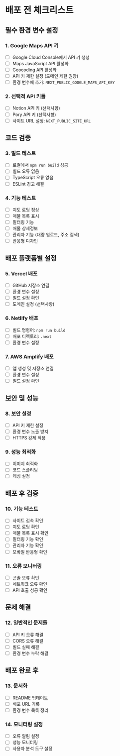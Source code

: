 # 배포 전 체크리스트

## 필수 환경 변수 설정

### 1. Google Maps API 키
- [ ] Google Cloud Console에서 API 키 생성
- [ ] Maps JavaScript API 활성화
- [ ] Geocoding API 활성화
- [ ] API 키 제한 설정 (도메인 제한 권장)
- [ ] 환경 변수에 추가: `NEXT_PUBLIC_GOOGLE_MAPS_API_KEY`

### 2. 선택적 API 키들
- [ ] Notion API 키 (선택사항)
- [ ] Pory API 키 (선택사항)
- [ ] 사이트 URL 설정: `NEXT_PUBLIC_SITE_URL`

## 코드 검증

### 3. 빌드 테스트
- [ ] 로컬에서 `npm run build` 성공
- [ ] 빌드 오류 없음
- [ ] TypeScript 오류 없음
- [ ] ESLint 경고 해결

### 4. 기능 테스트
- [ ] 지도 로딩 정상
- [ ] 매물 목록 표시
- [ ] 필터링 기능
- [ ] 매물 상세정보
- [ ] 관리자 기능 (대량 업로드, 주소 검색)
- [ ] 반응형 디자인

## 배포 플랫폼별 설정

### 5. Vercel 배포
- [ ] GitHub 저장소 연결
- [ ] 환경 변수 설정
- [ ] 빌드 설정 확인
- [ ] 도메인 설정 (선택사항)

### 6. Netlify 배포
- [ ] 빌드 명령어: `npm run build`
- [ ] 배포 디렉토리: `.next`
- [ ] 환경 변수 설정

### 7. AWS Amplify 배포
- [ ] 앱 생성 및 저장소 연결
- [ ] 환경 변수 설정
- [ ] 빌드 설정 확인

## 보안 및 성능

### 8. 보안 설정
- [ ] API 키 제한 설정
- [ ] 환경 변수 노출 방지
- [ ] HTTPS 강제 적용

### 9. 성능 최적화
- [ ] 이미지 최적화
- [ ] 코드 스플리팅
- [ ] 캐싱 설정

## 배포 후 검증

### 10. 기능 테스트
- [ ] 사이트 접속 확인
- [ ] 지도 로딩 확인
- [ ] 매물 목록 표시 확인
- [ ] 필터링 기능 확인
- [ ] 관리자 기능 확인
- [ ] 모바일 반응형 확인

### 11. 오류 모니터링
- [ ] 콘솔 오류 확인
- [ ] 네트워크 오류 확인
- [ ] API 호출 성공 확인

## 문제 해결

### 12. 일반적인 문제들
- [ ] API 키 오류 해결
- [ ] CORS 오류 해결
- [ ] 빌드 실패 해결
- [ ] 환경 변수 누락 해결

## 배포 완료 후

### 13. 문서화
- [ ] README 업데이트
- [ ] 배포 URL 기록
- [ ] 환경 변수 목록 정리

### 14. 모니터링 설정
- [ ] 오류 알림 설정
- [ ] 성능 모니터링
- [ ] 사용자 분석 도구 설정 